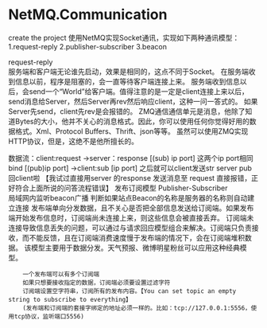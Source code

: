 # NetMQ.Communication
create the project
使用NetMQ实现Socket通讯，实现如下两种通讯模型：
1.request-reply
2.publisher-subscriber
3.beacon

request-reply<br/>
服务端和客户端无论谁先启动，效果是相同的，这点不同于Socket。
在服务端收到信息以前，程序是阻塞的，会一直等待客户端连接上来。
服务端收到信息以后，会send一个“World”给客户端。值得注意的是一定是client连接上来以后，send消息给Server，然后Server再rev然后响应client，这种一问一答式的。
如果Server先send，client先rev是会报错的。
ZMQ通信通信单元是消息，他除了知道Bytes的大小，他并不关心的消息格式。因此，你可以使用任何你觉得好用的数据格式。Xml、Protocol Buffers、Thrift、json等等。
虽然可以使用ZMQ实现HTTP协议，但是，这绝不是他所擅长的。

  数据流：client:request ->server：response [(sub) ip port] 这两个ip port相同  bind [(pub)ip port] ->client:sub [ip port]
  之后就可以client发送str server pub回client啦
【我试过直接用server 的response 发送消息至 request 直接报错，正好符合上面所说的问答流程错误】
    发布订阅模型 Publisher-Subscriber<br/>
    局域网内监听beacon广播 判断如果站点Beacon的名称是服务器的名称则自动建立连接
        发布端单向分发数据，且不关心是否把全部信息发送给订阅端。如果发布端开始发布信息时，订阅端尚未连接上来，则这些信息会被直接丢弃。
        订阅端未连接导致信息丢失的问题，可以通过与请求回应模型组合来解决。订阅端只负责接收，而不能反馈，且在订阅端消费速度慢于发布端的情况下，会在订阅端堆积数据。
        该模型主要用于数据分发。天气预报、微博明星粉丝可以应用这种经典模型。

        一个发布端可以有多个订阅端
        如果只想要接收指定的数据，订阅端必须要设置过滤字符
        订阅端设置空字符串，订阅所有的发布内容。【You can set topic an empty string to subscribe to everything】
        (发布端和订阅端的套接字绑定的地址必须一样的。比如：tcp://127.0.0.1:5556，使用tcp协议，监听端口5556)

    
    
    
    
    
     

